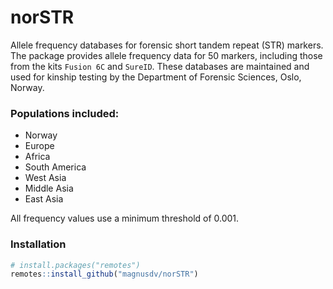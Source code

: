 
<!-- README.md is generated from README.Rmd. Please edit that file -->

# norSTR

<!-- badges: start -->
<!-- badges: end -->

Allele frequency databases for forensic short tandem repeat (STR)
markers. The package provides allele frequency data for 50 markers,
including those from the kits `Fusion 6C` and `SureID`. These databases
are maintained and used for kinship testing by the Department of
Forensic Sciences, Oslo, Norway.

### Populations included:

- Norway
- Europe
- Africa
- South America
- West Asia
- Middle Asia
- East Asia

All frequency values use a minimum threshold of 0.001.

### Installation

``` r
# install.packages("remotes")
remotes::install_github("magnusdv/norSTR")
```
